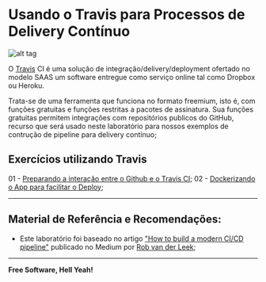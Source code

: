 # Usando o Travis para Processos de Delivery Contínuo

![alt tag](https://github.com/fiapsecdevops/classroom/raw/master/labs/images/1.1.0-travis.png)


O [Travis](https://travis-ci.org) CI é uma solução de integração/delivery/deployment ofertado no modelo SAAS um software entregue como serviço online tal como Dropbox ou Heroku.

Trata-se de uma ferramenta que funciona no formato freemium, isto é, com funções gratuitas e funções restritas a pacotes de assinatura. Sua funções gratuitas permitem integrações com repositórios publicos do GitHub, recurso que será usado neste laboratório para nossos exemplos de contrução de pipeline para delivery contínuo;

## Exercícios utilizando Travis

01 - [Preparando a interação entre o Github e o Travis CI](ttps://github.com/fiapsecdevops/classroom/blob/master/labs/travis/01-lab-integration.md);
02 - [Dockerizando o App para facilitar o Deploy](ttps://github.com/fiapsecdevops/classroom/blob/master/labs/travis/02-lab-dockersetup.md);

---

## Material de Referência e Recomendações:

- Este laboratório foi baseado no artigo ["How to build a modern CI/CD pipeline"](https://medium.com/bettercode/how-to-build-a-modern-ci-cd-pipeline-5faa01891a5b) publicado no Medium por [Rob van der Leek](https://medium.com/@robvanderleek?source=post_header_lockup);

---

**Free Software, Hell Yeah!**